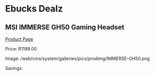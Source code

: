 
# Ebucks Dealz
## MSI IMMERSE GH50 Gaming Headset
[Product Page](https://www.ebucks.com/web/shop/productSelected.do?prodId=1222159319&catId=1193873409)

Price: R1199.00

Image: /web/cms/system/galleries/pics/prodimg/IMMERSE-GH50.png

Savings: 


	